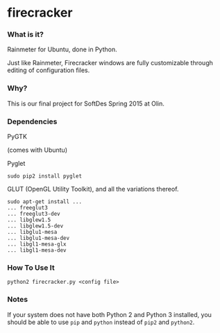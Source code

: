 # firecracker


### What is it?

Rainmeter for Ubuntu, done in Python.

Just like Rainmeter, Firecracker windows are fully customizable through editing of configuration files.


### Why?

This is our final project for SoftDes Spring 2015 at Olin.


### Dependencies
PyGTK

(comes with Ubuntu)

Pyglet

`sudo pip2 install pyglet`


GLUT (OpenGL Utility Toolkit), and all the variations thereof.

```
sudo apt-get install ...
... freeglut3
... freeglut3-dev
... libglew1.5
... libglew1.5-dev
... libglu1-mesa
... libglu1-mesa-dev
... libgl1-mesa-glx
... libgl1-mesa-dev
```


### How To Use It

`python2 firecracker.py <config file>`


### Notes

If your system does not have both Python 2 and Python 3 installed, you should be able to use `pip` and `python` instead of `pip2` and `python2`.
